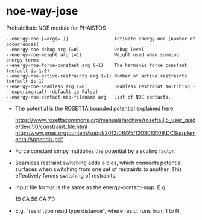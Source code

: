 noe-way-jose
============

Probabilistic NOE module for PHAISTOS
 
    --energy-noe [=arg(= )]                 Activate energy-noe [number of occurrences]
    --energy-noe-debug arg (=0)             Debug level
    --energy-noe-weight arg (=1)            Weight used when summing energy terms
    --energy-noe-force-constant arg (=1)    The harmonic force constant (default is 1.0)
    --energy-noe-active-restraints arg (=1) Number of active restraints (default is 1)
    --energy-noe-seamless arg (=0)          Seamless restraint switching -- experimental! (default is False)
    --energy-noe-contact-map-filename arg   List of NOE contacts.


 - The potential is the ROSETTA bounded potential explained here:

    https://www.rosettacommons.org/manuals/archive/rosetta3.5_user_guide/de/d50/constraint_file.html
    http://www.pnas.org/content/suppl/2012/06/25/1203013109.DCSupplemental/Appendix.pdf

 - Force constant simpy multiplies the potential by a scaling factor.

 - Seamless restraint switching adds a bias, which connects potential surfaces when switching from one set of restraints to another. This effectively forces switching of restraints.

 - Input file format is the same as the energy-contact-map. E.g.

    19 CA 56 CA 7.0

 - E.g. "resid type resid type distance", where  resid, runs from 1 to N.
